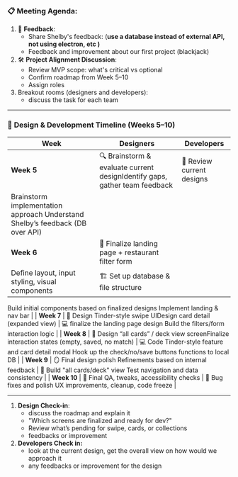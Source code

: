 ### 📋 **Meeting Agenda:**

1. 💬 **Feedback**:
    - Share Shelby's feedback: (**use a database instead of external API, not using electron, etc )**
    - Feedback and improvement about our first project (blackjack)
2. 🛠 **Project Alignment Discussion**:
    - Review MVP scope: what's critical vs optional
    - Confirm roadmap from Week 5–10
    - Assign roles
3. Breakout rooms (designers and developers):
    - discuss the task for each team

---

### 📆 **Design & Development Timeline (Weeks 5–10)**

| **Week** | **Designers** | **Developers** |
| --- | --- | --- |
| **Week 5** | 🔍 Brainstorm & evaluate current designIdentify gaps, gather team feedback | 🧠 Review current designs
Brainstorm implementation approach Understand Shelby’s feedback (DB over API) |
| **Week 6** | 🎨 Finalize landing page + restaurant filter form
Define layout, input styling, visual components | 🏗️ Set up database & file structure
Build initial components based on finalized designs
Implement landing & nav bar |
| **Week 7** | 🎨 Design Tinder-style swipe UIDesign card detail (expanded view) | 💻 finalize the landing page design
Build the filters/form interaction logic |
| **Week 8** | 🎨 Design “all cards” / deck view screenFinalize interaction states (empty, saved, no match) | 💻 Code Tinder-style feature and card detail modal
Hook up the check/no/save buttons functions to local DB |
| **Week 9** | 🪞 Final design polish Refinements based on internal feedback | 🧩 Build "all cards/deck" view
Test navigation and data consistency |
| **Week 10** | 🎨 Final QA, tweaks, accessibility checks | 🐞 Bug fixes and polish
UX improvements, cleanup, code freeze |

---

1.  **Design Check-in**:
    - discuss the roadmap and explain it
    - "Which screens are finalized and ready for dev?"
    - Review what’s pending for swipe, cards, or collections
    - feedbacks or improvement
2. **Developers Check in:**
    - look at the current design, get the overall view on how would we approach it
    - any feedbacks or improvement for the design